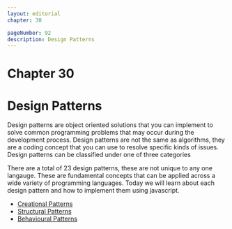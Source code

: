 ```yaml
---
layout: editorial
chapter: 30

pageNumber: 92
description: Design Patterns
---
```

# Chapter 30
# Design Patterns 

Design patterns are object oriented solutions that you can  implement to solve common programming problems that may occur during the development process. Design patterns are not the same as algorithms, they are a coding concept that you can use to resolve specific kinds of issues. Design patterns can be classified under one of three categories 

There are a total of 23 design patterns, these are not unique to any one langauge. These are fundamental concepts that can be applied across a wide variety of programming languages. Today we will learn about each design pattern and how to implement them using javascript.  


* [Creational Patterns](./creational-patterns.md)
* [Structural Patterns](./intermediate-level.md)
* [Behavioural Patterns](./advance-level.md)


